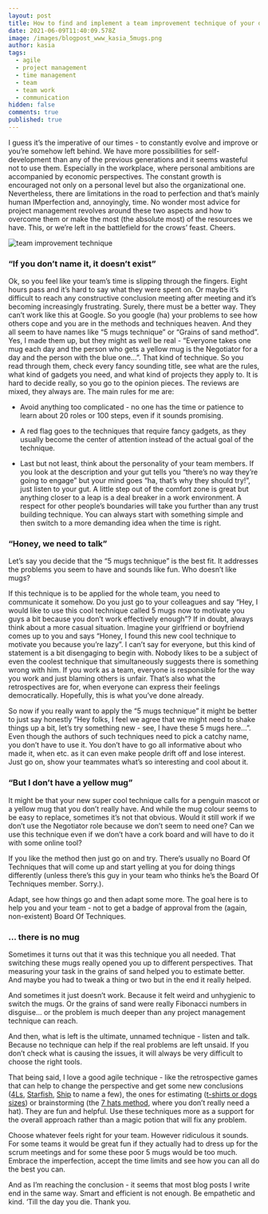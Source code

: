 ```yaml
---
layout: post
title: How to find and implement a team improvement technique of your dreams. Or not.
date: 2021-06-09T11:40:09.578Z
image: /images/blogpost_www_kasia_5mugs.png
author: kasia
tags:
  - agile
  - project management
  - time management
  - team
  - team work
  - communication
hidden: false
comments: true
published: true
---
```

I guess it’s the imperative of our times - to constantly evolve and improve or you’re somehow left behind. We have more possibilities for self-development than any of the previous generations and it seems wasteful not to use them. Especially in the workplace, where personal ambitions are accompanied by economic perspectives. The constant growth is encouraged not only on a personal level but also the organizational one. Nevertheless, there are limitations in the road to perfection and that’s mainly human IMperfection and, annoyingly, time. No wonder most advice for project management revolves around these two aspects and how to overcome them or make the most (the absolute most) of the resources we have. This, or we’re left in the battlefield for the crows’ feast. Cheers. 

![team improvement technique](/images/5mugs_kasia_blog-01.png)

### “If you don’t name it, it doesn’t exist”

Ok, so you feel like your team’s time is slipping through the fingers. Eight hours pass and it’s hard to say what they were spent on. Or maybe it’s difficult to reach any constructive conclusion meeting after meeting and it’s becoming increasingly frustrating. Surely, there must be a better way. They can’t work like this at Google. So you google (ha) your problems to see how others cope and you are in the methods and techniques heaven. And they all seem to have names like “5 mugs technique” or “Grains of sand method”. Yes, I made them up, but they might as well be real - “Everyone takes one mug each day and the person who gets a yellow mug is the Negotiator for a day and the person with the blue one…”. That kind of technique. So you read through them, check every fancy sounding title, see what are the rules, what kind of gadgets you need, and what kind of projects they apply to. It is hard to decide really, so you go to the opinion pieces. The reviews are mixed, they always are. The main rules for me are:


* Avoid anything too complicated - no one has the time or patience to learn about 20 roles or 100 steps, even if it sounds promising. 

* A red flag goes to the techniques that require fancy gadgets, as they usually become the center of attention instead of the actual goal of the technique.

* Last but not least, think about the personality of your team members. If you look at the description and your gut tells you “there’s no way they’re going to engage” but your mind goes “ha, that’s why they should try!”, just listen to your gut. A little step out of the comfort zone is great but anything closer to a leap is a deal breaker in a work environment. A respect for other people’s boundaries will take you further than any trust building technique. You can always start with something simple and then switch to a more demanding idea when the time is right.

### “Honey, we need to talk”

Let’s say you decide that the “5 mugs technique” is the best fit. It addresses the problems you seem to have and sounds like fun. Who doesn’t like mugs?


If this technique is to be applied for the whole team, you need to communicate it somehow. Do you just go to your colleagues and say “Hey, I would like to use this cool technique called 5 mugs now to motivate you guys a bit because you don’t work effectively enough”? If in doubt, always think about a more casual situation. Imagine your girlfriend or boyfriend comes up to you and says “Honey, I found this new cool technique to motivate you because you’re lazy”. I can’t say for everyone, but this kind of statement is a bit disengaging to begin with. Nobody likes to be a subject of even the coolest technique that simultaneously suggests there is something wrong with him. If you work as a team, everyone is responsible for the way you work and just blaming others is unfair. That’s also what the retrospectives are for, when everyone can express their feelings democratically. Hopefully, this is what you’ve done already. 

So now if you really want to apply the “5 mugs technique” it might be better to just say honestly “Hey folks, I feel we agree that we might need to shake things up a bit, let’s try something new - see, I have these 5 mugs here…”. Even though the authors of such techniques need to pick a catchy name, you don’t have to use it. You don’t have to go all informative about who made it, when etc. as it can even make people drift off and lose interest. Just go on, show your teammates what’s so interesting and cool about it.

### “But I don’t have a yellow mug”

It might be that your new super cool technique calls for a penguin mascot or a yellow mug that you don’t really have. And while the mug colour seems to be easy to replace, sometimes it’s not that obvious. Would it still work if we don’t use the Negotiator role because we don’t seem to need one? Can we use this technique even if we don’t have a cork board and will have to do it with some online tool? 

If you like the method then just go on and try. There’s usually no Board Of Techniques that will come up and start yelling at you for doing things differently (unless there’s this guy in your team who thinks he’s the Board Of Techniques member. Sorry.). 

Adapt, see how things go and then adapt some more. The goal here is to help you and your team - not to get a badge of approval from the (again, non-existent) Board Of Techniques.

### … there is no mug

Sometimes it turns out that it was this technique you all needed. That switching these mugs really opened you up to different perspectives. That measuring your task in the grains of sand helped you to estimate better. And maybe you had to tweak a thing or two but in the end it really helped. 

And sometimes it just doesn’t work. Because it felt weird and unhygienic to switch the mugs. Or the grains of sand were really Fibonacci numbers in disguise… or the problem is much deeper than any project management technique can reach. 

And then, what is left is the ultimate, unnamed technique - listen and talk. Because no technique can help if the real problems are left unsaid. If you don’t check what is causing the issues, it will always be very difficult to choose the right tools. 

That being said, I love a good agile technique - like the retrospective games that can help to change the perspective and get some new conclusions ([4Ls](https://retrospectivewiki.org/index.php?title=Four_L%27s_Retrospective), [Starfish](https://www.funretrospectives.com/starfish/), [Ship](https://medium.com/@lgoncalves1979/sailboat-exercise-sailboat-retrospective-4893ca6b5fd3) to name a few), the ones for estimating ([t-shirts or dogs sizes](https://medium.com/serious-scrum/how-i-use-t-shirt-sizing-as-a-product-owner-to-estimate-delivery-4b24634d22a6))  or brainstorming (the [7 hats method](/blog/which-hat-should-i-wear-today-how-to-make-your-meetings-and-brainstorming-sessions-more-effective/), where you don’t really need a hat). They are fun and helpful. Use these techniques more as a support for the overall approach rather than a magic potion that will fix any problem.

Choose whatever feels right for your team. However ridiculous it sounds. For some teams it would be great fun if they actually had to dress up for the scrum meetings and for some these poor 5 mugs would be too much. Embrace the imperfection, accept the time limits and see how you can all do the best you can. 

And as I’m reaching the conclusion - it seems that most blog posts I write end in the same way. Smart and efficient is not enough. Be empathetic and kind. ‘Till the day you die. Thank you.
